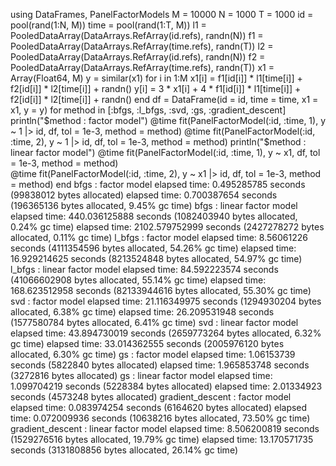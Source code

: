 using DataFrames, PanelFactorModels
M = 10000
N = 1000
T = 1000
id =  pool(rand(1:N, M))
time =  pool(rand(1:T, M))
l1 = PooledDataArray(DataArrays.RefArray(id.refs), randn(N))
f1 = PooledDataArray(DataArrays.RefArray(time.refs), randn(T))
l2 = PooledDataArray(DataArrays.RefArray(id.refs), randn(N))
f2 = PooledDataArray(DataArrays.RefArray(time.refs), randn(T))
x1 = Array(Float64, M)
y = similar(x1)
for i in 1:M
  x1[i] = f1[id[i]] * l1[time[i]] + f2[id[i]] * l2[time[i]] + randn()
  y[i] = 3 * x1[i] + 4 * f1[id[i]] * l1[time[i]] + f2[id[i]] * l2[time[i]] + randn()
end
df = DataFrame(id = id, time = time, x1 = x1, y = y)
for method in [:bfgs, :l_bfgs, :svd, :gs, :gradient_descent]
println("$method : factor model")
  @time fit(PanelFactorModel(:id, :time, 1), y ~ 1 |> id, df, tol = 1e-3, method = method) 
  @time fit(PanelFactorModel(:id, :time, 2), y ~ 1 |> id, df, tol = 1e-3, method = method)  
  println("$method : linear factor model")
  @time fit(PanelFactorModel(:id, :time, 1), y ~ x1, df, tol = 1e-3, method = method)  
  @time fit(PanelFactorModel(:id, :time, 2), y ~ x1 |> id, df, tol = 1e-3, method = method) 
end
bfgs : factor model
elapsed time: 0.495285785 seconds (99838012 bytes allocated)
elapsed time: 0.700387654 seconds (196365136 bytes allocated, 9.45% gc time)
bfgs : linear factor model
elapsed time: 440.036125888 seconds (1082403940 bytes allocated, 0.24% gc time)
elapsed time: 2102.579752999 seconds (2427278272 bytes allocated, 0.11% gc time)
l_bfgs : factor model
elapsed time: 8.56061226 seconds (4111354596 bytes allocated, 54.26% gc time)
elapsed time: 16.929214625 seconds (8213524848 bytes allocated, 54.97% gc time)
l_bfgs : linear factor model
elapsed time: 84.592223574 seconds (41066602908 bytes allocated, 55.14% gc time)
elapsed time: 168.623512958 seconds (82133944616 bytes allocated, 55.30% gc time)
svd : factor model
elapsed time: 21.116349975 seconds (1294930204 bytes allocated, 6.38% gc time)
elapsed time: 26.209531948 seconds (1577580784 bytes allocated, 6.41% gc time)
svd : linear factor model
elapsed time: 43.894730019 seconds (2659773264 bytes allocated, 6.32% gc time)
elapsed time: 33.014362555 seconds (2005976120 bytes allocated, 6.30% gc time)
gs : factor model
elapsed time: 1.06153739 seconds (5822840 bytes allocated)
elapsed time: 1.965853748 seconds (3272816 bytes allocated)
gs : linear factor model
elapsed time: 1.099704219 seconds (5228384 bytes allocated)
elapsed time: 2.01334923 seconds (4573248 bytes allocated)
gradient_descent : factor model
elapsed time: 0.083974254 seconds (6164620 bytes allocated)
elapsed time: 0.072009936 seconds (10638216 bytes allocated, 73.50% gc time)
gradient_descent : linear factor model
elapsed time: 8.506200819 seconds (1529276516 bytes allocated, 19.79% gc time)
elapsed time: 13.170571735 seconds (3131808856 bytes allocated, 26.14% gc time)


